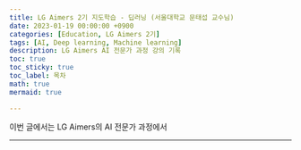 ```yaml
---
title: LG Aimers 2기 지도학습 - 딥러닝 (서울대학교 문태섭 교수님)
date: 2023-01-19 00:00:00 +0900
categories: [Education, LG Aimers 2기]
tags: [AI, Deep learning, Machine learning]
description: LG Aimers AI 전문가 과정 강의 기록
toc: true
toc_sticky: true
toc_label: 목차
math: true
mermaid: true

---
```


이번 글에서는 LG Aimers의 AI 전문가 과정에서 

---